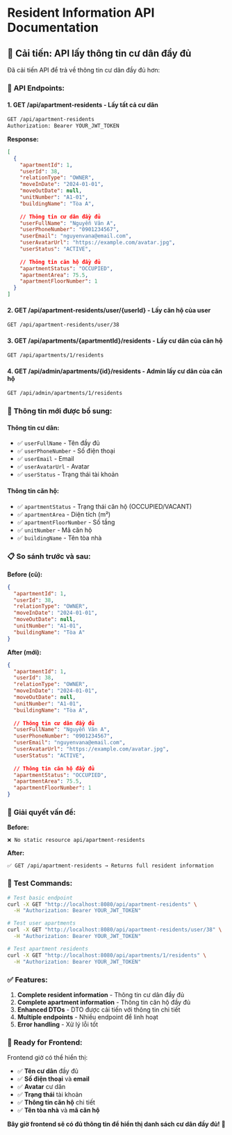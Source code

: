 # Resident Information API Documentation

## 🎯 **Cải tiến: API lấy thông tin cư dân đầy đủ**

Đã cải tiến API để trả về thông tin cư dân đầy đủ hơn:

### 📍 **API Endpoints:**

#### 1. **GET /api/apartment-residents** - Lấy tất cả cư dân
```bash
GET /api/apartment-residents
Authorization: Bearer YOUR_JWT_TOKEN
```

**Response:**
```json
[
  {
    "apartmentId": 1,
    "userId": 38,
    "relationType": "OWNER",
    "moveInDate": "2024-01-01",
    "moveOutDate": null,
    "unitNumber": "A1-01",
    "buildingName": "Tòa A",
    
    // Thông tin cư dân đầy đủ
    "userFullName": "Nguyễn Văn A",
    "userPhoneNumber": "0901234567",
    "userEmail": "nguyenvana@email.com",
    "userAvatarUrl": "https://example.com/avatar.jpg",
    "userStatus": "ACTIVE",
    
    // Thông tin căn hộ đầy đủ
    "apartmentStatus": "OCCUPIED",
    "apartmentArea": 75.5,
    "apartmentFloorNumber": 1
  }
]
```

#### 2. **GET /api/apartment-residents/user/{userId}** - Lấy căn hộ của user
```bash
GET /api/apartment-residents/user/38
```

#### 3. **GET /api/apartments/{apartmentId}/residents** - Lấy cư dân của căn hộ
```bash
GET /api/apartments/1/residents
```

#### 4. **GET /api/admin/apartments/{id}/residents** - Admin lấy cư dân của căn hộ
```bash
GET /api/admin/apartments/1/residents
```

### 🔧 **Thông tin mới được bổ sung:**

#### **Thông tin cư dân:**
- ✅ `userFullName` - Tên đầy đủ
- ✅ `userPhoneNumber` - Số điện thoại
- ✅ `userEmail` - Email
- ✅ `userAvatarUrl` - Avatar
- ✅ `userStatus` - Trạng thái tài khoản

#### **Thông tin căn hộ:**
- ✅ `apartmentStatus` - Trạng thái căn hộ (OCCUPIED/VACANT)
- ✅ `apartmentArea` - Diện tích (m²)
- ✅ `apartmentFloorNumber` - Số tầng
- ✅ `unitNumber` - Mã căn hộ
- ✅ `buildingName` - Tên tòa nhà

### 📋 **So sánh trước và sau:**

**Before (cũ):**
```json
{
  "apartmentId": 1,
  "userId": 38,
  "relationType": "OWNER",
  "moveInDate": "2024-01-01",
  "moveOutDate": null,
  "unitNumber": "A1-01",
  "buildingName": "Tòa A"
}
```

**After (mới):**
```json
{
  "apartmentId": 1,
  "userId": 38,
  "relationType": "OWNER",
  "moveInDate": "2024-01-01",
  "moveOutDate": null,
  "unitNumber": "A1-01",
  "buildingName": "Tòa A",
  
  // Thông tin cư dân đầy đủ
  "userFullName": "Nguyễn Văn A",
  "userPhoneNumber": "0901234567", 
  "userEmail": "nguyenvana@email.com",
  "userAvatarUrl": "https://example.com/avatar.jpg",
  "userStatus": "ACTIVE",
  
  // Thông tin căn hộ đầy đủ
  "apartmentStatus": "OCCUPIED",
  "apartmentArea": 75.5,
  "apartmentFloorNumber": 1
}
```

### 🎯 **Giải quyết vấn đề:**

**Before:**
```
❌ No static resource api/apartment-residents
```

**After:**
```
✅ GET /api/apartment-residents → Returns full resident information
```

### 🧪 **Test Commands:**

```bash
# Test basic endpoint
curl -X GET "http://localhost:8080/api/apartment-residents" \
  -H "Authorization: Bearer YOUR_JWT_TOKEN"

# Test user apartments
curl -X GET "http://localhost:8080/api/apartment-residents/user/38" \
  -H "Authorization: Bearer YOUR_JWT_TOKEN"

# Test apartment residents
curl -X GET "http://localhost:8080/api/apartments/1/residents" \
  -H "Authorization: Bearer YOUR_JWT_TOKEN"
```

### ✅ **Features:**

1. **Complete resident information** - Thông tin cư dân đầy đủ
2. **Complete apartment information** - Thông tin căn hộ đầy đủ
3. **Enhanced DTOs** - DTO được cải tiến với thông tin chi tiết
4. **Multiple endpoints** - Nhiều endpoint để linh hoạt
5. **Error handling** - Xử lý lỗi tốt

### 🚀 **Ready for Frontend:**

Frontend giờ có thể hiển thị:
- ✅ **Tên cư dân** đầy đủ
- ✅ **Số điện thoại** và **email**
- ✅ **Avatar** cư dân
- ✅ **Trạng thái** tài khoản
- ✅ **Thông tin căn hộ** chi tiết
- ✅ **Tên tòa nhà** và **mã căn hộ**

**Bây giờ frontend sẽ có đủ thông tin để hiển thị danh sách cư dân đầy đủ!** 🎉 